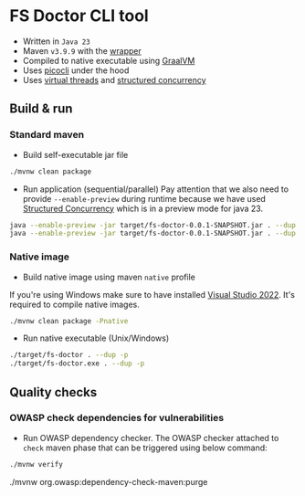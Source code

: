 # FS Doctor CLI tool

* Written in `Java 23`
* Maven `v3.9.9` with the [wrapper](https://maven.apache.org/wrapper/)
* Compiled to native executable using [GraalVM](https://www.graalvm.org/)
* Uses [picocli](https://picocli.info/) under the hood
* Uses [virtual threads](https://docs.oracle.com/en/java/javase/23/core/virtual-threads.html) and [structured concurrency](https://docs.oracle.com/en/java/javase/23/core/structured-concurrency.html)

## Build & run

### Standard maven

* Build self-executable jar file
```bash
./mvnw clean package
```

* Run application (sequential/parallel)
Pay attention that we also need to provide `--enable-preview` during runtime because we have used 
[Structured Concurrency](https://docs.oracle.com/en/java/javase/23/core/structured-concurrency.html) which is in 
a preview mode for java 23.
```bash
java --enable-preview -jar target/fs-doctor-0.0.1-SNAPSHOT.jar . --dup
java --enable-preview -jar target/fs-doctor-0.0.1-SNAPSHOT.jar . --dup -p
```

### Native image

* Build native image using maven `native` profile

If you're using Windows make sure to have installed [Visual Studio 2022](https://visualstudio.microsoft.com/downloads/).
It's required to compile native images.

```bash
./mvnw clean package -Pnative
```

* Run native executable (Unix/Windows)
```bash
./target/fs-doctor . --dup -p
./target/fs-doctor.exe . --dup -p
```

## Quality checks

### OWASP check dependencies for vulnerabilities
* Run OWASP dependency checker. The OWASP checker attached to `check` maven phase that can be triggered using below
  command:

```bash
./mvnw verify
```

./mvnw org.owasp:dependency-check-maven:purge